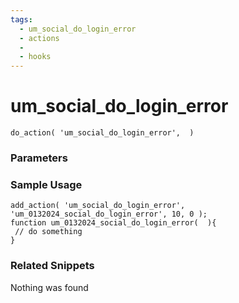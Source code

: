 ```yaml
---
tags: 
  - um_social_do_login_error
  - actions
  - 
  - hooks
---
```

# um\_social\_do\_login\_error

``` php:no-line-numbers
do_action( 'um_social_do_login_error',  )
```
<div class='hook-sep'></div>

### Parameters

<div class='hook-sep'></div>



### Sample Usage

``` php:no-line-numbers
add_action( 'um_social_do_login_error', 'um_0132024_social_do_login_error', 10, 0 );
function um_0132024_social_do_login_error(  ){
 // do something
}
```
<div class='hook-sep'></div>



### Related Snippets

Nothing was found

